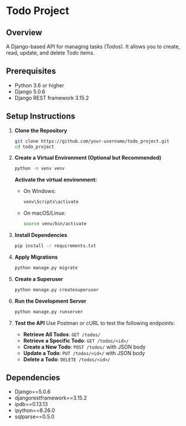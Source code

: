 # Todo Project

## Overview
A Django-based API for managing tasks (Todos). It allows you to create, read, update, and delete Todo items.

## Prerequisites
- Python 3.6 or higher
- Django 5.0.6
- Django REST framework 3.15.2

## Setup Instructions

1. **Clone the Repository**
    ```bash
    git clone https://github.com/your-username/todo_project.git
    cd todo_project
    ```

2. **Create a Virtual Environment (Optional but Recommended)**
    ```bash
    python -m venv venv
    ```
    **Activate the virtual environment:**

    - On Windows:
      ```bash
      venv\Scripts\activate
      ```

    - On macOS/Linux:
      ```bash
      source venv/bin/activate
      ```

3. **Install Dependencies**
    ```bash
    pip install -r requirements.txt
    ```

4. **Apply Migrations**
    ```bash
    python manage.py migrate
    ```

5. **Create a Superuser**
    ```bash
    python manage.py createsuperuser
    ```

6. **Run the Development Server**
    ```bash
    python manage.py runserver
    ```

7. **Test the API**
    Use Postman or cURL to test the following endpoints:

    - **Retrieve All Todos**: `GET /todos/`
    - **Retrieve a Specific Todo**: `GET /todos/<id>/`
    - **Create a New Todo**: `POST /todos/` with JSON body
    - **Update a Todo**: `PUT /todos/<id>/` with JSON body
    - **Delete a Todo**: `DELETE /todos/<id>/`

## Dependencies
- Django==5.0.6
- djangorestframework==3.15.2
- ipdb==0.13.13
- ipython==8.26.0
- sqlparse==0.5.0
